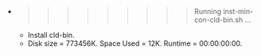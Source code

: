 * >>>>>>>>> Running inst-min-con-cld-bin.sh ...
  * Install cld-bin.
  * Disk size = 773456K. Space Used = 12K. Runtime = 00:00:00:00.
